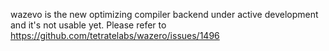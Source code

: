 wazevo is the new optimizing compiler backend under active development and it's not usable yet.
Please refer to https://github.com/tetratelabs/wazero/issues/1496
